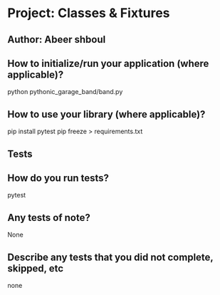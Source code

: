 # Project: Classes & Fixtures

## Author: Abeer shboul

## How to initialize/run your application (where applicable)?

python pythonic_garage_band/band.py


## How to use your library (where applicable)?

pip install pytest
pip freeze > requirements.txt

## Tests

## How do you run tests?

pytest

## Any tests of note?

None

## Describe any tests that you did not complete, skipped, etc

none
